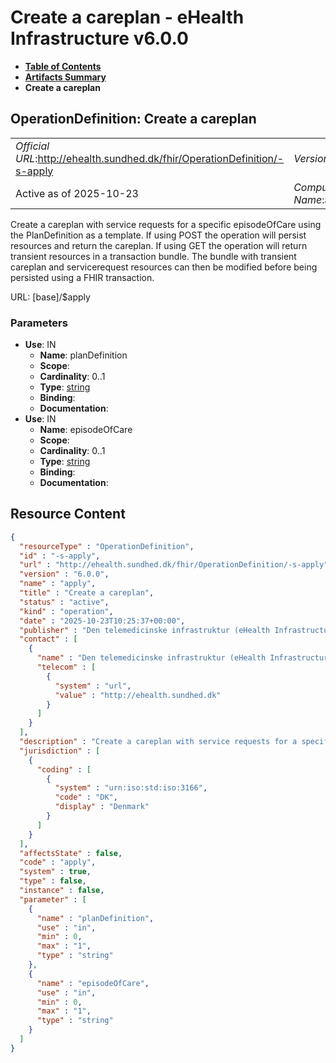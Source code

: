 # Create a careplan - eHealth Infrastructure v6.0.0

* [**Table of Contents**](toc.md)
* [**Artifacts Summary**](artifacts.md)
* **Create a careplan**

## OperationDefinition: Create a careplan 

| | |
| :--- | :--- |
| *Official URL*:http://ehealth.sundhed.dk/fhir/OperationDefinition/-s-apply | *Version*:6.0.0 |
| Active as of 2025-10-23 | *Computable Name*:apply |

 
Create a careplan with service requests for a specific episodeOfCare using the PlanDefinition as a template. If using POST the operation will persist resources and return the careplan. If using GET the operation will return transient resources in a transaction bundle. The bundle with transient careplan and servicerequest resources can then be modified before being persisted using a FHIR transaction. 

URL: [base]/$apply

### Parameters

* **Use**: IN
  * **Name**: planDefinition
  * **Scope**: 
  * **Cardinality**: 0..1
  * **Type**: [string](http://hl7.org/fhir/R4/datatypes.html#string)
  * **Binding**: 
  * **Documentation**: 
* **Use**: IN
  * **Name**: episodeOfCare
  * **Scope**: 
  * **Cardinality**: 0..1
  * **Type**: [string](http://hl7.org/fhir/R4/datatypes.html#string)
  * **Binding**: 
  * **Documentation**: 



## Resource Content

```json
{
  "resourceType" : "OperationDefinition",
  "id" : "-s-apply",
  "url" : "http://ehealth.sundhed.dk/fhir/OperationDefinition/-s-apply",
  "version" : "6.0.0",
  "name" : "apply",
  "title" : "Create a careplan",
  "status" : "active",
  "kind" : "operation",
  "date" : "2025-10-23T10:25:37+00:00",
  "publisher" : "Den telemedicinske infrastruktur (eHealth Infrastructure)",
  "contact" : [
    {
      "name" : "Den telemedicinske infrastruktur (eHealth Infrastructure)",
      "telecom" : [
        {
          "system" : "url",
          "value" : "http://ehealth.sundhed.dk"
        }
      ]
    }
  ],
  "description" : "Create a careplan with service requests for a specific episodeOfCare using the PlanDefinition as a template. If using POST the operation will persist resources and return the careplan. If using GET the operation will return transient resources in a transaction bundle. The bundle with transient careplan and servicerequest resources can then be modified before being persisted using a FHIR transaction.",
  "jurisdiction" : [
    {
      "coding" : [
        {
          "system" : "urn:iso:std:iso:3166",
          "code" : "DK",
          "display" : "Denmark"
        }
      ]
    }
  ],
  "affectsState" : false,
  "code" : "apply",
  "system" : true,
  "type" : false,
  "instance" : false,
  "parameter" : [
    {
      "name" : "planDefinition",
      "use" : "in",
      "min" : 0,
      "max" : "1",
      "type" : "string"
    },
    {
      "name" : "episodeOfCare",
      "use" : "in",
      "min" : 0,
      "max" : "1",
      "type" : "string"
    }
  ]
}

```
